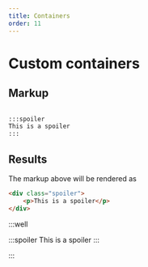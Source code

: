 ```yaml
---
title: Containers
order: 11
---
```


Custom containers
=================

Markup
------

```markdown

:::spoiler
This is a spoiler
:::

```

Results
-------

The markup above will be rendered as

```html
<div class="spoiler">
    <p>This is a spoiler</p>
</div>
```

:::well

:::spoiler
This is a spoiler
:::

:::
